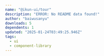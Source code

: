 ```yaml
---
name: "@ikun-ui/tour"
description: "ERROR: No README data found!"
author: "baiwusanyu"
downloads: 5
dependents: 1
updated: "2025-01-24T03:49:25.946Z"
tags: 
  - ui
  - component-library
---
```

